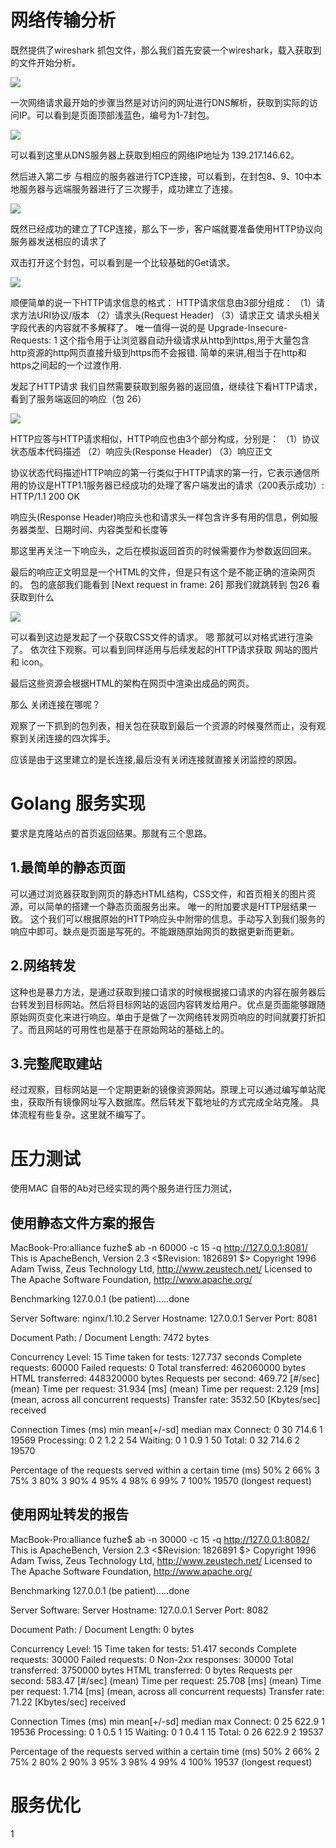 # 网络传输分析

既然提供了wireshark 抓包文件，那么我们首先安装一个wireshark，载入获取到的文件开始分析。

![](https://raw.githubusercontent.com/Bearfu/pic/master/img/20190821163022.png)

一次网络请求最开始的步骤当然是对访问的网址进行DNS解析，获取到实际的访问IP。可以看到是页面顶部浅蓝色，编号为1-7封包。

![](https://raw.githubusercontent.com/Bearfu/pic/master/img/20190821163418.png)

可以看到这里从DNS服务器上获取到相应的网络IP地址为
139.217.146.62。

然后进入第二步 与相应的服务器进行TCP连接，可以看到，在封包8、9、10中本地服务器与远端服务器进行了三次握手，成功建立了连接。

![](https://raw.githubusercontent.com/Bearfu/pic/master/img/20190821164738.png)

既然已经成功的建立了TCP连接，那么下一步，客户端就要准备使用HTTP协议向服务器发送相应的请求了

双击打开这个封包，可以看到是一个比较基础的Get请求。

![](https://raw.githubusercontent.com/Bearfu/pic/master/img/20190821165154.png)

顺便简单的说一下HTTP请求信息的格式：
HTTP请求信息由3部分组成： 
（1）请求方法URI协议/版本 
（2）请求头(Request Header) 
（3）请求正文 
请求头相关字段代表的内容就不多解释了。
唯一值得一说的是 Upgrade-Insecure-Requests: 1
这个指令用于让浏览器自动升级请求从http到https,用于大量包含http资源的http网页直接升级到https而不会报错.
简单的来讲,相当于在http和https之间起的一个过渡作用.

发起了HTTP请求 我们自然需要获取到服务器的返回值，继续往下看HTTP请求，看到了服务端返回的响应（包 26）

![](https://raw.githubusercontent.com/Bearfu/pic/master/img/20190821172605.png)

HTTP应答与HTTP请求相似，HTTP响应也由3个部分构成，分别是： 
（1）协议状态版本代码描述 
（2）响应头(Response Header) 
（3）响应正文 

协议状态代码描述HTTP响应的第一行类似于HTTP请求的第一行，它表示通信所用的协议是HTTP1.1服务器已经成功的处理了客户端发出的请求（200表示成功）: 
HTTP/1.1 200 OK 

响应头(Response Header)响应头也和请求头一样包含许多有用的信息，例如服务器类型、日期时间、内容类型和长度等

那这里再关注一下响应头，之后在模拟返回首页的时候需要作为参数返回回来。

最后的响应正文明显是一个HTML的文件，但是只有这个是不能正确的渲染网页的。
包的底部我们能看到
[Next request in frame: 26]
那我们就跳转到 包26 看获取到什么

![](https://raw.githubusercontent.com/Bearfu/pic/master/img/20190821174609.png)

可以看到这边是发起了一个获取CSS文件的请求。
嗯 那就可以对格式进行渲染了。
依次往下观察。可以看到同样适用与后续发起的HTTP请求获取 网站的图片和 icon。

最后这些资源会根据HTML的架构在网页中渲染出成品的网页。

那么 关闭连接在哪呢？

观察了一下抓到的包列表，相关包在获取到最后一个资源的时候戛然而止，没有观察到关闭连接的四次挥手。

应该是由于这里建立的是长连接,最后没有关闭连接就直接关闭监控的原因。



# Golang 服务实现
要求是克隆站点的首页返回结果。那就有三个思路。
## 1.最简单的静态页面
可以通过浏览器获取到网页的静态HTML结构，CSS文件，和首页相关的图片资源，可以简单的搭建一个静态页面服务出来。
唯一的附加要求是HTTP层结果一致。
这个我们可以根据原始的HTTP响应头中附带的信息。手动写入到我们服务的响应中即可。缺点是页面是写死的。不能跟随原始网页的数据更新而更新。

## 2.网络转发
这种也是暴力方法，是通过获取到接口请求的时候根据接口请求的内容在服务器后台转发到目标网站。然后将目标网站的返回内容转发给用户。优点是页面能够跟随原始网页变化来进行响应。单由于是做了一次网络转发网页响应的时间就要打折扣了。而且网站的可用性也是基于在原始网站的基础上的。

## 3.完整爬取建站
经过观察，目标网站是一个定期更新的镜像资源网站。原理上可以通过编写单站爬虫，获取所有镜像网址写入数据库。然后转发下载地址的方式完成全站克隆。
具体流程有些复杂。这里就不编写了。

# 压力测试
使用MAC 自带的Ab对已经实现的两个服务进行压力测试，

## 使用静态文件方案的报告
MacBook-Pro:alliance fuzhe$ ab -n 60000 -c 15 -q http://127.0.0.1:8081/
This is ApacheBench, Version 2.3 <$Revision: 1826891 $>
Copyright 1996 Adam Twiss, Zeus Technology Ltd, http://www.zeustech.net/
Licensed to The Apache Software Foundation, http://www.apache.org/

Benchmarking 127.0.0.1 (be patient).....done


Server Software:        nginx/1.10.2
Server Hostname:        127.0.0.1
Server Port:            8081

Document Path:          /
Document Length:        7472 bytes

Concurrency Level:      15
Time taken for tests:   127.737 seconds
Complete requests:      60000
Failed requests:        0
Total transferred:      462060000 bytes
HTML transferred:       448320000 bytes
Requests per second:    469.72 [#/sec] (mean)
Time per request:       31.934 [ms] (mean)
Time per request:       2.129 [ms] (mean, across all concurrent requests)
Transfer rate:          3532.50 [Kbytes/sec] received

Connection Times (ms)
              min  mean[+/-sd] median   max
Connect:        0   30 714.6      1   19569
Processing:     0    2   1.2      2      54
Waiting:        0    1   0.9      1      50
Total:          0   32 714.6      2   19570

Percentage of the requests served within a certain time (ms)
  50%      2
  66%      3
  75%      3
  80%      3
  90%      4
  95%      4
  98%      6
  99%      7
 100%  19570 (longest request)

## 使用网址转发的报告
MacBook-Pro:alliance fuzhe$ ab -n 30000 -c 15 -q http://127.0.0.1:8082/
This is ApacheBench, Version 2.3 <$Revision: 1826891 $>
Copyright 1996 Adam Twiss, Zeus Technology Ltd, http://www.zeustech.net/
Licensed to The Apache Software Foundation, http://www.apache.org/

Benchmarking 127.0.0.1 (be patient).....done


Server Software:
Server Hostname:        127.0.0.1
Server Port:            8082

Document Path:          /
Document Length:        0 bytes

Concurrency Level:      15
Time taken for tests:   51.417 seconds
Complete requests:      30000
Failed requests:        0
Non-2xx responses:      30000
Total transferred:      3750000 bytes
HTML transferred:       0 bytes
Requests per second:    583.47 [#/sec] (mean)
Time per request:       25.708 [ms] (mean)
Time per request:       1.714 [ms] (mean, across all concurrent requests)
Transfer rate:          71.22 [Kbytes/sec] received

Connection Times (ms)
              min  mean[+/-sd] median   max
Connect:        0   25 622.9      1   19536
Processing:     0    1   0.5      1      15
Waiting:        0    1   0.4      1      15
Total:          0   26 622.9      2   19537

Percentage of the requests served within a certain time (ms)
  50%      2
  66%      2
  75%      2
  80%      2 
  90%      3
  95%      3
  98%      4
  99%      4
 100%  19537 (longest request)

# 服务优化
1
 









